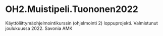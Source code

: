 # OH2.Muistipeli.Tuononen2022
Käyttöliittymäohjelmointikurssin (ohjelmointi 2)  loppuprojekti. 
Valmistunut joulukuussa 2022. Savonia AMK
